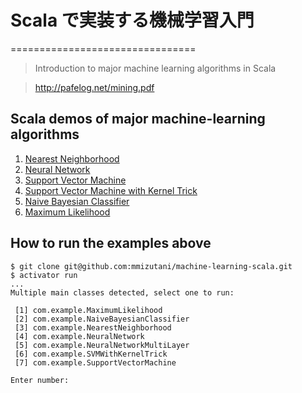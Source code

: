 # Scala で実装する機械学習入門
================================
>Introduction to major machine learning algorithms in Scala

>http://pafelog.net/mining.pdf

## Scala demos of major machine-learning algorithms

1. [Nearest Neighborhood](src/main/scala/com/example/NearestNeighborhood.scala)
2. [Neural Network](src/main/scala/com/example/NeuralNetwork.scala)
3. [Support Vector Machine](src/main/scala/com/example/SupportVectorMachine.scala)
4. [Support Vector Machine with Kernel Trick](src/main/scala/com/example/SVMWithKernelTrick.scala)
5. [Naive Bayesian Classifier](src/main/scala/com/example/NaiveBayesianClassifier.scala)
6. [Maximum Likelihood](src/main/scala/com/example/MaximumLikelihood.scala)


## How to run the examples above

```
$ git clone git@github.com:mmizutani/machine-learning-scala.git
$ activator run
...
Multiple main classes detected, select one to run:

 [1] com.example.MaximumLikelihood
 [2] com.example.NaiveBayesianClassifier
 [3] com.example.NearestNeighborhood
 [4] com.example.NeuralNetwork
 [5] com.example.NeuralNetworkMultiLayer
 [6] com.example.SVMWithKernelTrick
 [7] com.example.SupportVectorMachine

Enter number:
```